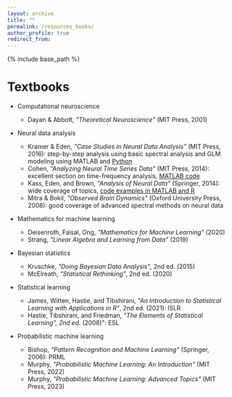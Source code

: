 ```yaml
---
layout: archive
title: ""
permalink: /resources_books/
author_profile: true
redirect_from:
---
```


{% include base_path %}


Textbooks
======
* Computational neuroscience
  * Dayan & Abbott, *"Theoretical Neuroscience"* (MIT Press, 2001)

* Neural data analysis
  * Kramer & Eden, *"Case Studies in Neural Data Analysis"* (MIT Press, 2016): step-by-step analysis using basic spectral analysis and GLM modeling using MATLAB and [Python](https://mark-kramer.github.io/Case-Studies-Python/intro.html)
  * Cohen, *"Analyzing Neural Time Series Data"* (MIT Press, 2014): excellent section on time-frequency analysis, [MATLAB code](https://github.com/mikexcohen/AnalyzingNeuralTimeSeries)
  * Kass, Eden, and Brown, *"Analysis of Neural Data"* (Springer, 2014): wide coverage of topics, [code examples in MATLAB and R](https://www.stat.cmu.edu/~kass/KEB/)
  * Mitra & Bokil, *"Observed Brain Dynamics"* (Oxford University Press, 2008): good coverage of advanced spectral methods on neural data

* Mathematics for machine learning
  * Deisenroth, Faisal, Ong, *"Mathematics for Machine Learning"* (2020)
  * Strang, *"Linear Algebra and Learning from Data"* (2019)

* Bayesian statistics
  * Kruschke, *"Doing Bayesian Data Analysis"*, 2nd ed. (2015)
  * McElreath, *"Statistical Rethinking"*, 2nd ed. (2020)
  

* Statistical learning
  * James, Witten, Hastie, and Tibshirani, *"An Introduction to Statistical Learning with Applications in R"*, 2nd ed. (2021): ISLR
  * Hastie, Tibshirani, and Friedman, *"The Elements of Statistical Learning", 2nd ed.* (2008)": ESL

* Probabilistic machine learning
  * Bishop, *"Pattern Recognition and Machine Learning"* (Springer, 2006): PRML
  * Murphy, *"Probabilistic Machine Learning: An Introduction"* (MIT Press, 2022)
  * Murphy, *"Probabilistic Machine Learning: Advanced Topics"* (MIT Press, 2023)
